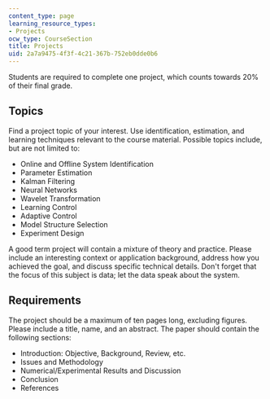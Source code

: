```yaml
---
content_type: page
learning_resource_types:
- Projects
ocw_type: CourseSection
title: Projects
uid: 2a7a9475-4f3f-4c21-367b-752eb0dde0b6
---
```


Students are required to complete one project, which counts towards 20% of their final grade.

Topics
------

Find a project topic of your interest. Use identification, estimation, and learning techniques relevant to the course material. Possible topics include, but are not limited to:

*   Online and Offline System Identification
*   Parameter Estimation
*   Kalman Filtering
*   Neural Networks
*   Wavelet Transformation
*   Learning Control
*   Adaptive Control
*   Model Structure Selection
*   Experiment Design

A good term project will contain a mixture of theory and practice. Please include an interesting context or application background, address how you achieved the goal, and discuss specific technical details. Don't forget that the focus of this subject is data; let the data speak about the system.

Requirements
------------

The project should be a maximum of ten pages long, excluding figures. Please include a title, name, and an abstract. The paper should contain the following sections:

*   Introduction: Objective, Background, Review, etc.
*   Issues and Methodology
*   Numerical/Experimental Results and Discussion
*   Conclusion
*   References
